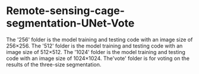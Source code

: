 # Remote-sensing-cage-segmentation-UNet-Vote
The '256' folder is the model training and testing code with an image size of 256×256.
The '512' folder is the model training and testing code with an image size of 512×512.
The '1024' folder is the model training and testing code with an image size of 1024×1024.
The'vote' folder is for voting on the results of the three-size segmentation.
